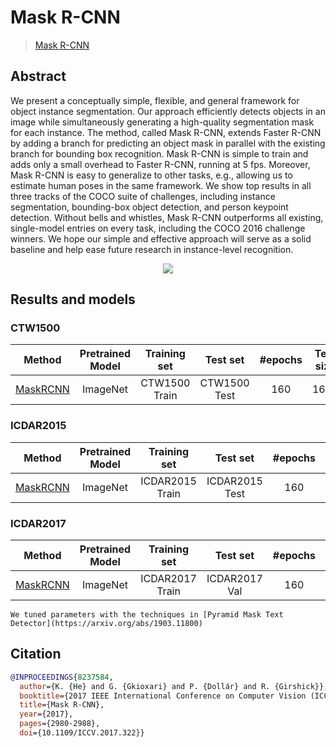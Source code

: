 # Mask R-CNN

> [Mask R-CNN](https://arxiv.org/abs/1703.06870)

<!-- [ALGORITHM] -->

## Abstract

We present a conceptually simple, flexible, and general framework for object instance segmentation. Our approach efficiently detects objects in an image while simultaneously generating a high-quality segmentation mask for each instance. The method, called Mask R-CNN, extends Faster R-CNN by adding a branch for predicting an object mask in parallel with the existing branch for bounding box recognition. Mask R-CNN is simple to train and adds only a small overhead to Faster R-CNN, running at 5 fps. Moreover, Mask R-CNN is easy to generalize to other tasks, e.g., allowing us to estimate human poses in the same framework. We show top results in all three tracks of the COCO suite of challenges, including instance segmentation, bounding-box object detection, and person keypoint detection. Without bells and whistles, Mask R-CNN outperforms all existing, single-model entries on every task, including the COCO 2016 challenge winners. We hope our simple and effective approach will serve as a solid baseline and help ease future research in instance-level recognition.

<div align=center>
<img src="https://user-images.githubusercontent.com/22607038/142795605-dfdd5f69-e9cd-4b69-9c6b-6d8bded18e89.png"/>
</div>

## Results and models

### CTW1500

|                            Method                            | Pretrained Model | Training set  |   Test set   | #epochs | Test size | Recall | Precision | Hmean  |                            Download                            |
| :----------------------------------------------------------: | :--------------: | :-----------: | :----------: | :-----: | :-------: | :----: | :-------: | :----: | :------------------------------------------------------------: |
| [MaskRCNN](/configs/textdet/maskrcnn/mask-rcnn_resnet50_fpn_160e_ctw1500.py) |     ImageNet     | CTW1500 Train | CTW1500 Test |   160   |   1600    | 0.7714 |  0.7272   | 0.7486 | [model](https://download.openmmlab.com/mmocr/textdet/maskrcnn/mask_rcnn_r50_fpn_160e_ctw1500_20210219-96497a76.pth) \| [log](https://download.openmmlab.com/mmocr/textdet/maskrcnn/mask_rcnn_r50_fpn_160e_ctw1500_20210219-96497a76.log.json) |

### ICDAR2015

|                           Method                           | Pretrained Model |  Training set   |    Test set    | #epochs | Test size | Recall | Precision | Hmean  |                           Download                           |
| :--------------------------------------------------------: | :--------------: | :-------------: | :------------: | :-----: | :-------: | :----: | :-------: | :----: | :----------------------------------------------------------: |
| [MaskRCNN](/configs/textdet/maskrcnn/mask-rcnn_resnet50_fpn_160e_icdar2015.py) |     ImageNet     | ICDAR2015 Train | ICDAR2015 Test |   160   |   1920    | 0.8045 |  0.8530   | 0.8280 | [model](https://download.openmmlab.com/mmocr/textdet/maskrcnn/mask_rcnn_r50_fpn_160e_icdar2015_20210219-8eb340a3.pth) \| [log](https://download.openmmlab.com/mmocr/textdet/maskrcnn/mask_rcnn_r50_fpn_160e_icdar2015_20210219-8eb340a3.log.json) |

### ICDAR2017

|                           Method                            | Pretrained Model |  Training set   |   Test set    | #epochs | Test size | Recall | Precision | Hmean |                           Download                            |
| :---------------------------------------------------------: | :--------------: | :-------------: | :-----------: | :-----: | :-------: | :----: | :-------: | :---: | :-----------------------------------------------------------: |
| [MaskRCNN](/configs/textdet/maskrcnn/mask-rcnn_resnet50_fpn_160e_icdar2017.py) |     ImageNet     | ICDAR2017 Train | ICDAR2017 Val |   160   |   1600    | 0.754  |   0.827   | 0.789 | [model](https://download.openmmlab.com/mmocr/textdet/maskrcnn/mask_rcnn_r50_fpn_160e_icdar2017_20210218-c6ec3ebb.pth) \| [log](https://download.openmmlab.com/mmocr/textdet/maskrcnn/mask_rcnn_r50_fpn_160e_icdar2017_20210218-c6ec3ebb.log.json) |

```{note}
We tuned parameters with the techniques in [Pyramid Mask Text Detector](https://arxiv.org/abs/1903.11800)
```

## Citation

```bibtex
@INPROCEEDINGS{8237584,
  author={K. {He} and G. {Gkioxari} and P. {Dollár} and R. {Girshick}},
  booktitle={2017 IEEE International Conference on Computer Vision (ICCV)},
  title={Mask R-CNN},
  year={2017},
  pages={2980-2988},
  doi={10.1109/ICCV.2017.322}}
```
